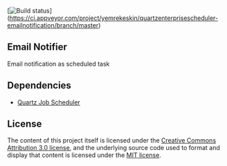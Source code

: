 [![Build status](https://ci.appveyor.com/api/projects/status/v1i9nmklfv1ot6sp/branch/master?svg=true)]
(https://ci.appveyor.com/project/yemrekeskin/quartzenterprisescheduler-emailnotification/branch/master)

## Email Notifier
 Email notification as scheduled task 

## Dependencies
- [Quartz Job Scheduler](http://www.quartz-scheduler.org/)

## License

The content of this project itself is licensed under the [Creative Commons Attribution 3.0 license](http://creativecommons.org/licenses/by/3.0/us/deed.en_US), and the underlying source code used to format and display that content is licensed under the [MIT license](http://opensource.org/licenses/mit-license.php).
